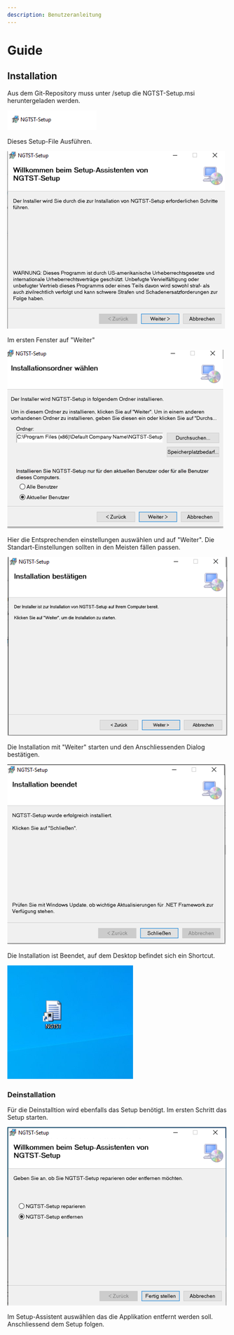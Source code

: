 ```yaml
---
description: Benutzeranleitung
---
```


# Guide

## Installation

Aus dem Git-Repository muss unter /setup die NGTST-Setup.msi heruntergeladen werden.

![Das Setup-File](.gitbook/assets/pic1.png)

Dieses Setup-File Ausführen.

![Installation-Guide Window 1](.gitbook/assets/pic2.png)

Im ersten Fenster auf "Weiter"

![Installationspfad Auswahl](.gitbook/assets/pic3.png)

Hier die Entsprechenden einstellungen auswählen und auf "Weiter". Die Standart-Einstellungen sollten in den Meisten fällen passen.

![Installation starten](.gitbook/assets/pic4.png)

Die Installation mit "Weiter" starten und den Anschliessenden Dialog bestätigen.

![Installation beendet](.gitbook/assets/pic5.png)

Die Installation ist Beendet, auf dem Desktop befindet sich ein Shortcut.

![Shortcut](.gitbook/assets/pic6.png)

### Deinstallation

Für die Deinstalltion wird ebenfalls das Setup benötigt. Im ersten Schritt das Setup starten.

![Setup-Assistent](.gitbook/assets/pic7.png)

Im Setup-Assistent auswählen das die Applikation entfernt werden soll. Anschliessend dem Setup folgen.





